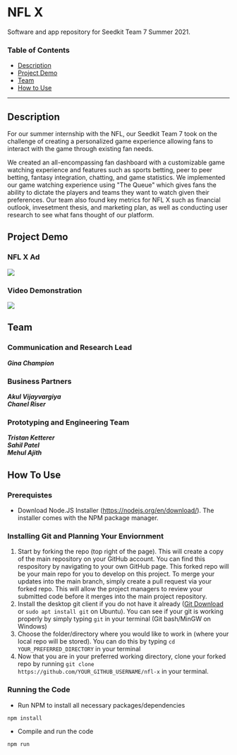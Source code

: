 # NFL X
Software and app repository for Seedkit Team 7 Summer 2021.

### Table of Contents

- [Description](#description)
- [Project Demo](#project-demo)
- [Team](#team)
- [How to Use](#how-to-use)

---

## Description
For our summer internship with the NFL, our Seedkit Team 7 took on the challenge of creating a personalized game experience allowing fans to interact with the game through existing fan needs. 

We created an all-encompassing fan dashboard with a customizable game watching experience and features such as sports betting, peer to peer betting, fantasy integration, chatting, and game statistics. We implemented our game watching experience using "The Queue" which gives fans the ability to dictate the players and teams they want to watch given their preferences. Our team also found key metrics for NFL X such as financial outlook, invesetment thesis, and marketing plan, as well as conducting user research to see what fans thought of our platform.  


## Project Demo

### NFL X Ad 
[![](https://i9.ytimg.com/vi/d6c8MMImjIo/mqdefault.jpg?v=6123ebf1&sqp=CIDXj4kG&rs=AOn4CLBE14iQwYGZdvRZdkG5bF_Dp9cB2w)](https://youtu.be/d6c8MMImjIo)

### Video Demonstration
[![](https://i9.ytimg.com/vi/F2lA6qqz3iM/mq1.jpg?sqp=CNTUj4kG&rs=AOn4CLD6Hn8FZ_7Fsts50Gns2qIpZWCRuQ)](https://youtu.be/F2lA6qqz3iM)

## Team 

### Communication and Research Lead 
**_Gina Champion_**

### Business Partners 
**_Akul Vijayvargiya_** <br/>
**_Chanel Riser_**

### Prototyping and Engineering Team 
**_Tristan Ketterer_**<br/>
**_Sahil Patel_**<br/>
**_Mehul Ajith_**

## How To Use

### Prerequistes
- Download Node.JS Installer (https://nodejs.org/en/download/). The installer comes with the NPM package manager. 

### Installing Git and Planning Your Enviornment
1. Start by forking the repo (top right of the page). This will create a copy of the main repository on your GitHub account. 
You can find this respository by navigating to your own GitHub page. This forked repo will be your main repo for you to develop on this project. 
To merge your updates into the main branch, simply create a pull request via your forked repo. This will allow the project managers to review your submitted code before it merges into the main project repository.
2. Install the desktop git client if you do not have it already ([Git Download](https://git-scm.com/downloads) or `sudo apt install git` on Ubuntu). You can see if your git is working properly by simply typing `git` in your terminal (Git bash/MinGW on Windows)
3. Choose the folder/directory where you would like to work in (where your local repo will be stored). You can do this by typing `cd YOUR_PREFERRED_DIRECTORY` in your terminal
4. Now that you are in your preferred working directory, clone your forked repo by running `git clone https://github.com/YOUR_GITHUB_USERNAME/nfl-x` in your terminal.

### Running the Code 
- Run NPM to install all necessary packages/dependencies
```sh
npm install
```

- Compile and run the code
```sh
npm run
```




